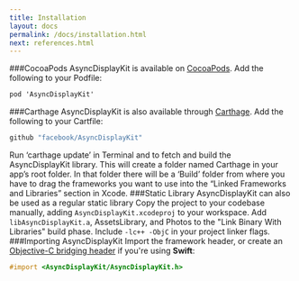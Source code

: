 ```yaml
---
title: Installation
layout: docs
permalink: /docs/installation.html
next: references.html
---
```

###CocoaPods
AsyncDisplayKit is available on <a href="http://cocoapods.org">CocoaPods</a>.  Add the following to your Podfile:
 ```objective-c
pod 'AsyncDisplayKit'
```
###Carthage
AsyncDisplayKit is also available through <a href="https://github.com/Carthage/Carthage">Carthage</a>. Add the following to your Cartfile:
 ```objective-c
github "facebook/AsyncDisplayKit"
```
Run ‘carthage update’ in Terminal and to fetch and build the AsyncDisplayKit library. This will create a folder named Carthage in your app’s root folder. In that folder there will be a ‘Build’ folder from where you have to drag the frameworks you want to use into the “Linked Frameworks and Libraries” section in Xcode.
###Static Library
AsyncDisplayKit can also be used as a regular static library
Copy the project to your codebase manually, adding `AsyncDisplayKit.xcodeproj` to your workspace. Add `libAsyncDisplayKit.a`, AssetsLibrary, and Photos to the "Link Binary With Libraries" build phase. Include `-lc++ -ObjC` in your project linker flags.
###Importing AsyncDisplayKit
Import the framework header, or create an <a href="https://developer.apple.com/library/ios/documentation/swift/conceptual/buildingcocoaapps/MixandMatch.html">Objective-C bridging header</a> if you're using **Swift**:
 ```objective-c
#import <AsyncDisplayKit/AsyncDisplayKit.h>
```
